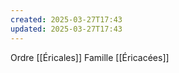 ```yaml
---
created: 2025-03-27T17:43
updated: 2025-03-27T17:43
---
```

Ordre [[Éricales]]
Famille [[Éricacées]]